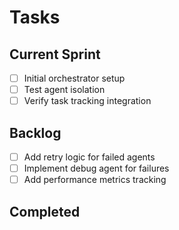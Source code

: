 # Tasks

## Current Sprint

- [ ] Initial orchestrator setup
- [ ] Test agent isolation
- [ ] Verify task tracking integration

## Backlog

- [ ] Add retry logic for failed agents
- [ ] Implement debug agent for failures
- [ ] Add performance metrics tracking

## Completed